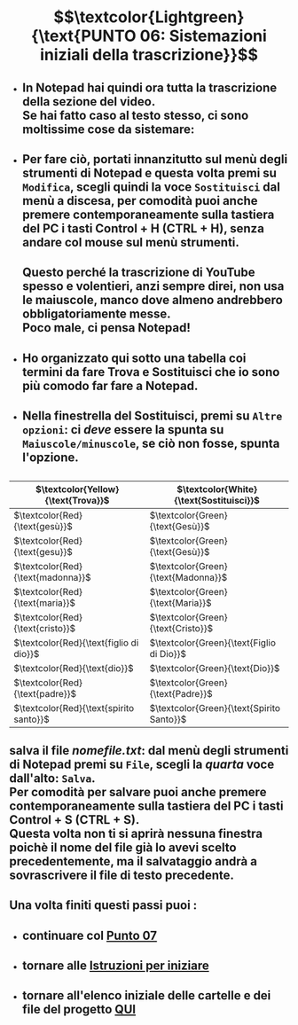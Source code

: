 # $$\textcolor{Lightgreen}{\text{PUNTO 06: Sistemazioni iniziali della trascrizione}}$$

- ## In Notepad hai quindi ora tutta la trascrizione della sezione del video. <br/> Se hai fatto caso al testo stesso, ci sono moltissime cose da sistemare: ##
- ## Per fare ciò, portati innanzitutto sul menù degli strumenti di Notepad e questa volta premi su `Modifica`, scegli quindi la voce `Sostituisci` dal menù a discesa, per comodità puoi anche premere contemporaneamente sulla tastiera del PC i tasti Control + H (CTRL + H), senza andare col mouse sul menù strumenti. ##
  ## Questo perché la trascrizione di YouTube spesso e volentieri, anzi sempre direi, non usa le maiuscole, manco dove almeno andrebbero obbligatoriamente messe. <br/> Poco male, ci pensa Notepad! ##
- ## Ho organizzato qui sotto una tabella coi termini da fare Trova e Sostituisci che io sono più comodo far fare a Notepad. ##
- ## Nella finestrella del Sostituisci, premi su `Altre opzioni`: ci *deve* essere la spunta su `Maiuscole/minuscole`, se ciò non fosse, spunta l'opzione. ## 
  ##

| $\textcolor{Yellow}{\text{Trova}}$      | $\textcolor{White}{\text{Sostituisci}}$   |
| --------------------------------------- | ----------------------------------------- |
| $\textcolor{Red}{\text{gesù}}$          | $\textcolor{Green}{\text{Gesù}}$          |
| $\textcolor{Red}{\text{gesu}}$          | $\textcolor{Green}{\text{Gesù}}$          |
| $\textcolor{Red}{\text{madonna}}$       | $\textcolor{Green}{\text{Madonna}}$       |
| $\textcolor{Red}{\text{maria}}$         | $\textcolor{Green}{\text{Maria}}$         |
| $\textcolor{Red}{\text{cristo}}$        | $\textcolor{Green}{\text{Cristo}}$        |
| $\textcolor{Red}{\text{figlio di dio}}$ | $\textcolor{Green}{\text{Figlio di Dio}}$ |
| $\textcolor{Red}{\text{dio}}$           | $\textcolor{Green}{\text{Dio}}$           |
| $\textcolor{Red}{\text{padre}}$         | $\textcolor{Green}{\text{Padre}}$         |
| $\textcolor{Red}{\text{spirito santo}}$ | $\textcolor{Green}{\text{Spirito Santo}}$ |

##
## salva il file *nomefile.txt*: dal menù degli strumenti di Notepad premi su `File`, scegli la *quarta* voce dall'alto: `Salva`. <br/> Per comodità per salvare puoi anche premere contemporaneamente sulla tastiera del PC i tasti Control + S (CTRL + S). <br/> Questa volta non ti si aprirà nessuna finestra poichè il nome del file già lo avevi scelto precedentemente, ma il salvataggio andrà a sovrascrivere il file di testo precedente. ##


## Una volta finiti questi passi puoi :
- ## continuare col [Punto 07](https://github.com/EmanueleTinari/Pensieri/blob/main/Istruzioni/07_otranscribe.md)
- ## tornare alle [Istruzioni per iniziare](https://github.com/EmanueleTinari/Pensieri/blob/main/Istruzioni%20per%20iniziare.md)
- ## tornare all'elenco iniziale delle cartelle e dei file del progetto [QUI](https://github.com/EmanueleTinari/Pensieri)
